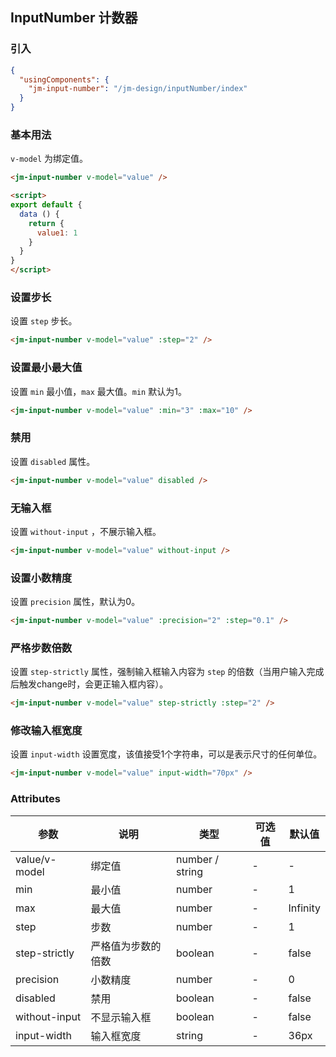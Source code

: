 ## InputNumber 计数器

### 引入

```json
{
  "usingComponents": {
    "jm-input-number": "/jm-design/inputNumber/index"
  }
}
```

### 基本用法

`v-model` 为绑定值。

```html
<jm-input-number v-model="value" />

<script>
export default {
  data () {
    return {
      value1: 1
    }
  }
}
</script>
```

### 设置步长

设置 `step` 步长。

```html
<jm-input-number v-model="value" :step="2" />
```

### 设置最小最大值

设置 `min` 最小值，`max` 最大值。`min` 默认为1。

```html
<jm-input-number v-model="value" :min="3" :max="10" />
```

### 禁用

设置 `disabled` 属性。

```html
<jm-input-number v-model="value" disabled />
```

### 无输入框

设置 `without-input` ，不展示输入框。

```html
<jm-input-number v-model="value" without-input />
```

### 设置小数精度

设置 `precision` 属性，默认为0。

```html
<jm-input-number v-model="value" :precision="2" :step="0.1" />
```

### 严格步数倍数

设置 `step-strictly` 属性，强制输入框输入内容为 `step` 的倍数（当用户输入完成后触发change时，会更正输入框内容）。

```html
<jm-input-number v-model="value" step-strictly :step="2" />
```

### 修改输入框宽度

设置 `input-width` 设置宽度，该值接受1个字符串，可以是表示尺寸的任何单位。

```html
<jm-input-number v-model="value" input-width="70px" />
```

### Attributes

| 参数      | 说明                                 | 类型      | 可选值       | 默认值   |
|---------- |------------------------------------ |---------- |------------- |-------- |
| value/v-model | 绑定值 | number / string | - | - |
| min | 最小值 | number | - | 1 |
| max | 最大值 | number | - | Infinity |
| step | 步数 | number | - | 1 |
| step-strictly | 严格值为步数的倍数 | boolean | - | false |
| precision | 小数精度 | number | - | 0 |
| disabled | 禁用 | boolean | - | false |
| without-input | 不显示输入框 | boolean | - | false |
| input-width | 输入框宽度 | string | - | 36px |
